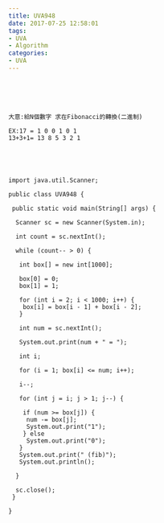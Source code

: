 ```yaml
---
title: UVA948
date: 2017-07-25 12:58:01
tags:
- UVA
- Algorithm
categories:
- UVA
---
```




 <br /> <br /> <br />

<!-- more -->



	大意:給N個數字 求在Fibonacci的轉換(二進制)

	EX:17 = 1 0 0 1 0 1
	13+3+1= 13 8 5 3 2 1





	import java.util.Scanner;

	public class UVA948 {

	 public static void main(String[] args) {

	  Scanner sc = new Scanner(System.in);

	  int count = sc.nextInt();

	  while (count-- > 0) {

	   int box[] = new int[1000];

	   box[0] = 0;
	   box[1] = 1;

	   for (int i = 2; i < 1000; i++) {
		box[i] = box[i - 1] + box[i - 2];
	   }

	   int num = sc.nextInt();

	   System.out.print(num + " = ");

	   int i;

	   for (i = 1; box[i] <= num; i++);

	   i--;

	   for (int j = i; j > 1; j--) {

		if (num >= box[j]) {
		 num -= box[j];
		 System.out.print("1");
		} else
		 System.out.print("0");
	   }
	   System.out.print(" (fib)");
	   System.out.println();

	  }

	  sc.close();
	 }

	}
</br>


